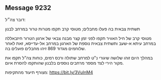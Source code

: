 ## Message 9232

דובר צה״ל:

תשתית צבאית בה פעלו מחבלים; מטוסי קרב תקפו מטרות טרור במרחב לבנון

מטוסי קרב של חיל האוויר תקפו לפני זמן קצר מבנה צבאי של ארגון הטרור חיזבאללה במרחב עיתא א-שעב ותשתית צבאית נוספת של הארגון במרחב אל-עדייסא, זאת לאחר שלוחמים מגדוד 869 זיהו מחבלים פועלים בה.

במהלך היום זוהו שלושה שיגורי נ"ט למרחב שתולה ורכס רמים, כוחות צה"ל תקפו את מקור הירי לצד מספר מרחבים נוספים בלבנון שהותקפו להסרת איום.

מצורף תיעוד מהתקיפות: https://bit.ly/3VuInM4

